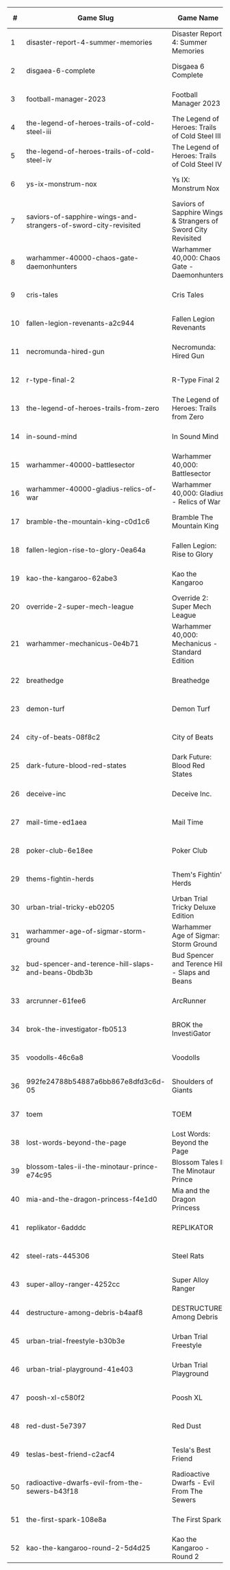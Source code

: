 |#|Game Slug|Game Name|Base Price|Discount (%)|Starts|Ends|
|---|---|---|---|---|---|---|
|1|disaster-report-4-summer-memories|Disaster Report 4: Summer Memories|59,99€|60|2023-04-27 23h|2023-05-11 23h|
|2|disgaea-6-complete|Disgaea 6 Complete|59,99€|20|2023-04-27 23h|2023-05-11 23h|
|3|football-manager-2023|Football Manager 2023|59,99€|40|2023-05-15 16h|2023-05-22 16h|
|4|the-legend-of-heroes-trails-of-cold-steel-iii|The Legend of Heroes: Trails of Cold Steel III|59,99€|60|2023-04-27 23h|2023-05-11 23h|
|5|the-legend-of-heroes-trails-of-cold-steel-iv|The Legend of Heroes: Trails of Cold Steel IV|59,99€|40|2023-04-27 23h|2023-05-11 23h|
|6|ys-ix-monstrum-nox|Ys IX: Monstrum Nox|59,99€|30|2023-04-27 23h|2023-05-11 23h|
|7|saviors-of-sapphire-wings-and-strangers-of-sword-city-revisited|Saviors of Sapphire Wings & Strangers of Sword City Revisited|49,99€|50|2023-04-27 23h|2023-05-11 23h|
|8|warhammer-40000-chaos-gate-daemonhunters|Warhammer 40,000: Chaos Gate - Daemonhunters|44,99€|50|2023-05-25 15h|2023-06-01 15h|
|9|cris-tales|Cris Tales|39,99€|80|2023-04-28 14h|2023-05-12 14h|
|10|fallen-legion-revenants-a2c944|Fallen Legion Revenants|39,99€|20|2023-04-27 23h|2023-05-11 23h|
|11|necromunda-hired-gun|Necromunda: Hired Gun|39,99€|60|2023-05-25 15h|2023-06-01 15h|
|12|r-type-final-2|R-Type Final 2|39,99€|40|2023-04-27 23h|2023-05-11 23h|
|13|the-legend-of-heroes-trails-from-zero|The Legend of Heroes: Trails from Zero|39,99€|20|2023-04-27 23h|2023-05-11 23h|
|14|in-sound-mind|In Sound Mind|34,99€|85|2023-04-28 14h|2023-05-12 14h|
|15|warhammer-40000-battlesector|Warhammer 40,000: Battlesector|31,99€|45|2023-05-25 15h|2023-06-01 15h|
|16|warhammer-40000-gladius-relics-of-war|Warhammer 40,000: Gladius - Relics of War|31,99€|90|2023-05-25 15h|2023-06-01 15h|
|17|bramble-the-mountain-king-c0d1c6|Bramble The Mountain King|31,39€|10|2023-04-27 13h|2023-05-10 13h|
|18|fallen-legion-rise-to-glory-0ea64a|Fallen Legion: Rise to Glory|29,99€|20|2023-04-27 23h|2023-05-11 23h|
|19|kao-the-kangaroo-62abe3|Kao the Kangaroo|29,99€|100|2023-05-04 15h|2023-05-11 15h|
|20|override-2-super-mech-league|Override 2: Super Mech League|29,99€|80|2023-04-28 14h|2023-05-12 14h|
|21|warhammer-mechanicus-0e4b71|Warhammer 40,000: Mechanicus - Standard Edition|29,99€|84|2023-05-25 15h|2023-06-01 15h|
|22|breathedge|Breathedge|24,99€|100|2023-04-27 15h|2023-05-04 15h|
|23|demon-turf|Demon Turf|21,99€|50|2023-05-08 14h|2023-05-15 14h|
|24|city-of-beats-08f8c2|City of Beats|19,99€|20|2023-05-01 13h|2023-05-08 13h|
|25|dark-future-blood-red-states|Dark Future: Blood Red States|19,99€|90|2023-05-25 15h|2023-06-01 15h|
|26|deceive-inc|Deceive Inc.|19,99€|20|2023-04-27 13h|2023-05-01 13h|
|27|mail-time-ed1aea|Mail Time|19,99€|20|2023-04-27 16h|2023-05-04 16h|
|28|poker-club-6e18ee|Poker Club|19,99€|100|2023-04-27 15h|2023-05-04 15h|
|29|thems-fightin-herds|Them's Fightin' Herds|19,99€|50|2023-04-28 14h|2023-05-12 14h|
|30|urban-trial-tricky-eb0205|Urban Trial Tricky Deluxe Edition|19,99€|70|2023-05-04 15h|2023-05-11 15h|
|31|warhammer-age-of-sigmar-storm-ground|Warhammer Age of Sigmar: Storm Ground|19,99€|50|2023-05-25 15h|2023-06-01 15h|
|32|bud-spencer-and-terence-hill-slaps-and-beans-0bdb3b|Bud Spencer and Terence Hill - Slaps and Beans|19,98€|85|2023-06-16 04h|2023-08-02 04h|
|33|arcrunner-61fee6|ArcRunner|17,99€|10|2023-04-27 11h|2023-05-04 11h|
|34|brok-the-investigator-fb0513|BROK the InvestiGator|17,99€|25|2023-05-04 14h|2023-05-11 14h|
|35|voodolls-46c6a8|Voodolls|17,99€|20|2023-05-11 15h|2023-05-25 15h|
|36|992fe24788b54887a6bb867e8dfd3c6d-05|Shoulders of Giants|15,99€|35|2023-05-09 13h|2023-05-16 13h|
|37|toem|TOEM|15,99€|70|2023-09-11 16h|2023-09-24 16h|
|38|lost-words-beyond-the-page|Lost Words: Beyond the Page|14,99€|85|2023-04-28 14h|2023-05-12 14h|
|39|blossom-tales-ii-the-minotaur-prince-e74c95|Blossom Tales II The Minotaur Prince|12,49€|30|2023-05-08 14h|2023-05-15 14h|
|40|mia-and-the-dragon-princess-f4e1d0|Mia and the Dragon Princess|11,69€|10|2023-05-04 11h|2023-05-10 11h|
|41|replikator-6adddc|REPLIKATOR|9,99€|40|2023-05-01 13h|2023-05-08 13h|
|42|steel-rats-445306|Steel Rats|9,99€|90|2023-05-04 15h|2023-05-11 15h|
|43|super-alloy-ranger-4252cc|Super Alloy Ranger|8,99€|10|2023-04-28 13h|2023-05-04 13h|
|44|destructure-among-debris-b4aaf8|DESTRUCTURE: Among Debris|7,19€|20|2023-04-27 13h|2023-05-11 13h|
|45|urban-trial-freestyle-b30b3e|Urban Trial Freestyle|6,99€|90|2023-05-04 15h|2023-05-11 15h|
|46|urban-trial-playground-41e403|Urban Trial Playground|6,99€|85|2023-05-04 15h|2023-05-11 15h|
|47|poosh-xl-c580f2|Poosh XL|4,49€|40|2023-05-08 11h|2023-05-22 11h|
|48|red-dust-5e7397|Red Dust|4,49€|55|2023-05-01 13h|2024-04-08 13h|
|49|teslas-best-friend-c2acf4|Tesla's Best Friend|4,49€|20|2023-04-27 16h|2023-05-11 16h|
|50|radioactive-dwarfs-evil-from-the-sewers-b43f18|Radioactive Dwarfs - Evil From The Sewers|3,99€|55|2023-05-01 13h|2023-05-08 13h|
|51|the-first-spark-108e8a|The First Spark|3,59€|30|2023-04-27 16h|2023-05-11 16h|
|52|kao-the-kangaroo-round-2-5d4d25|Kao the Kangaroo - Round 2|1,99€|50|2023-05-04 15h|2023-05-11 15h|
